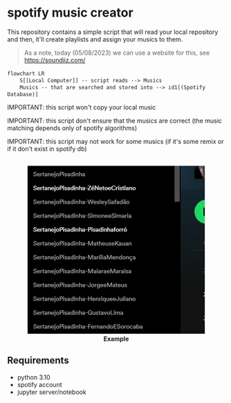 # spotify music creator

This repository contains a simple script that will read your local repository
and then, it'll create playlists and assign your musics to them.

> As a note, today (05/08/2023) we can use a website for this, see https://soundiiz.com/

```mermaid
flowchart LR
    S[[Local Computer]] -- script reads --> Musics
    Musics -- that are searched and stored into --> id1[(Spotify Database)]
```

IMPORTANT: this script won't copy your local music

IMPORTANT: this script don't ensure that the musics are correct (the music matching depends only of
spotify algorithms)

IMPORTANT: this script may not work for some musics (if it's some remix or if it don't exist in
spotify db)

<p align="center">
    <br/>
    <img src="./docs/example.png"/>
    <br/>
    <b>Example</b>
</p>

## Requirements

- python 3.10
- spotify account
- jupyter server/notebook
